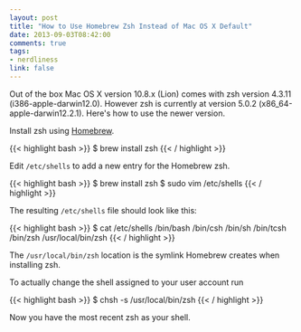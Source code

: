 ```yaml
---
layout: post
title: "How to Use Homebrew Zsh Instead of Mac OS X Default"
date: 2013-09-03T08:42:00
comments: true
tags:
- nerdliness
link: false
---
```

Out of the box Mac OS X version 10.8.x (Lion) comes with zsh version 4.3.11 (i386-apple-darwin12.0). However zsh is currently at version 5.0.2 (x86_64-apple-darwin12.2.1). Here's how to use the newer version.

Install zsh using [Homebrew](http://brew.sh "Homebrew").

{{< highlight bash >}}
$ brew install zsh
{{< / highlight >}}

Edit `/etc/shells` to add a new entry for the Homebrew zsh.

{{< highlight bash >}}
$ brew install zsh
$ sudo vim /etc/shells
{{< / highlight >}}

The resulting `/etc/shells` file should look like this:

{{< highlight bash >}}
$ cat /etc/shells
/bin/bash
/bin/csh
/bin/sh
/bin/tcsh
/bin/zsh
/usr/local/bin/zsh
{{< / highlight >}}

The `/usr/local/bin/zsh` location is the symlink Homebrew creates when installing zsh.

To actually change the shell assigned to your user account run

{{< highlight bash >}}
$ chsh -s /usr/local/bin/zsh
{{< / highlight >}}

Now you have the most recent zsh as your shell. 
